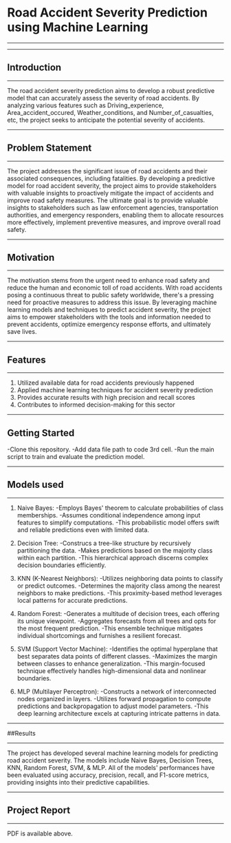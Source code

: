 # Road Accident Severity Prediction using Machine Learning 
___
___
## Introduction
___
The road accident severity prediction aims to develop a robust predictive model that can accurately assess the severity of road accidents. By analyzing various features such as Driving_experience, Area_accident_occured, Weather_conditions, and Number_of_casualties, etc, the project seeks to anticipate the potential severity of accidents.
___
## Problem Statement
___
The project addresses the significant issue of road accidents and their associated consequences, including fatalities. By developing a predictive model for road accident severity, the project aims to provide stakeholders with valuable insights to proactively mitigate the impact of accidents and improve road safety measures. The ultimate goal is to provide valuable insights to stakeholders such as law enforcement agencies, transportation authorities, and emergency responders, enabling them to allocate resources more effectively, implement preventive measures, and improve overall road safety.
___
## Motivation
___
The motivation stems from the urgent need to enhance road safety and reduce the human and economic toll of road accidents. With road accidents posing a continuous threat to public safety worldwide, there's a pressing need for proactive measures to address this issue. By leveraging machine learning models and techniques to predict accident severity, the project aims to empower stakeholders with the tools and information needed to prevent accidents, optimize emergency response efforts, and ultimately save lives.
___
## Features
___
1) Utilized available data for road accidents previously happened
2) Applied machine learning techniques for accident severity prediction
3) Provides accurate results with high precision and recall scores
4) Contributes to informed decision-making for this sector
___
## Getting Started
-Clone this repository.
-Add data file path to code 3rd cell.
-Run the main script to train and evaluate the prediction model.
___
## Models used
___
1)  Naive Bayes:
-Employs Bayes' theorem to calculate probabilities of class memberships.
-Assumes conditional independence among input features to simplify computations.
-This probabilistic model offers swift and reliable predictions even with limited data.

2) Decision Tree:
-Construcs a tree-like structure by recursively partitioning the data.
-Makes predictions based on the majority class within each partition.
-This hierarchical approach discerns complex decision boundaries efficiently.

3) KNN (K-Nearest Neighbors):
-Utilizes neighboring data points to classify or predict outcomes.
-Determines the majority class among the nearest neighbors to make predictions.
-This proximity-based method leverages local patterns for accurate predictions.

4) Random Forest:
-Generates a multitude of decision trees, each offering its unique viewpoint.
-Aggregates forecasts from all trees and opts for the most frequent prediction.
-This ensemble technique mitigates individual shortcomings and furnishes a resilient forecast.

5) SVM (Support Vector Machine):
-Identifies the optimal hyperplane that best separates data points of different classes.
-Maximizes the margin between classes to enhance generalization.
-This margin-focused technique effectively handles high-dimensional data and nonlinear boundaries.

6) MLP (Multilayer Perceptron):
-Constructs a network of interconnected nodes organized in layers.
-Utilizes forward propagation to compute predictions and backpropagation to adjust model parameters.
-This deep learning architecture excels at capturing intricate patterns in data.
___
##Results
___
The project has developed several machine learning models for predicting road accident severity. The models include Naive Bayes, Decision Trees, KNN, Random Forest, SVM, & MLP. All of the models' performances have been evaluated using accuracy, precision, recall, and F1-score metrics, providing insights into their predictive capabilities.
___
## Project Report
___
PDF is available above.
